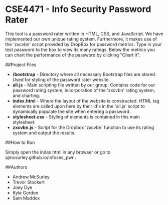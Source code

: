 # CSE4471 - Info Security Password Rater

This tool is a password rater written in HTML, CSS, and JavaScript. We have implemented our own unique rating system. Furthermore, it makes use of the 'zxcvbn' script provided by DropBox for password metrics. Type in your test password to the box to view its many ratings. Below the metrics you can chart the performance of the password by clicking "Chart it".

##Project Files

- __/bootstrap__ - Directory where all necessary Bootstrap files are stored.  Used for styling of the password rater website.
- __all.js__ - Main scripting file written by our group.  Contains code for our password rating system, incorporation of the 'zxcvbn' rating system, and charting.
- __index.html__ - Where the layout of the website is constructed.  HTML tag elements are called upon here by their id's in the 'all.js' script to dynamically populate the site when entering a password.
- __stylesheet.css__ - Styling of elements is contained in this main stylesheet.
- __zxcvbn.js__ - Script for the Dropbox 'zxcvbn' function to use its rating system and output the results.

##How to Run

Simply open the index.html in any browser or go to ajmcsurley.github.io/infosec_pwr .

##Authors
- Andrew McSurley
- Trevor Stockert
- Joey Dye
- Kyle Gordon
- Sam Maddox

